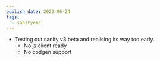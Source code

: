 ```yaml
---
publish_date: 2022-06-24
tags:
  - sanitycms
---
```

- Testing out sanity v3  beta and realising its way too early. 
	- No js client ready
	- No codgen support
